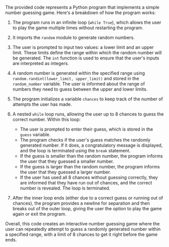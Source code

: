 
The provided code represents a Python program that implements a simple number guessing game. Here's a breakdown of how the program works:

1. The program runs in an infinite loop (`while True`), which allows the user to play the game multiple times without restarting the program.

2. It imports the `random` module to generate random numbers.

3. The user is prompted to input two values: a lower limit and an upper limit. These limits define the range within which the random number will be generated. The `int` function is used to ensure that the user's inputs are interpreted as integers.

4. A random number is generated within the specified range using `random.randint(lower_limit, upper_limit)` and stored in the `random_number` variable. The user is informed about the range of numbers they need to guess between the upper and lower limits.

5. The program initializes a variable `chances` to keep track of the number of attempts the user has made.

6. A nested `while` loop runs, allowing the user up to 8 chances to guess the correct number. Within this loop:
   - The user is prompted to enter their guess, which is stored in the `guess` variable.
   - The program checks if the user's guess matches the randomly generated number. If it does, a congratulatory message is displayed, and the loop is terminated using the `break` statement.
   - If the guess is smaller than the random number, the program informs the user that they guessed a smaller number.
   - If the guess is larger than the random number, the program informs the user that they guessed a larger number.
   - If the user has used all 8 chances without guessing correctly, they are informed that they have run out of chances, and the correct number is revealed. The loop is terminated.

7. After the inner loop ends (either due to a correct guess or running out of chances), the program provides a newline for separation and then breaks out of the outer loop, giving the user the option to play the game again or exit the program.

Overall, this code creates an interactive number guessing game where the user can repeatedly attempt to guess a randomly generated number within a specified range, with a limit of 8 chances to get it right before the game ends.
